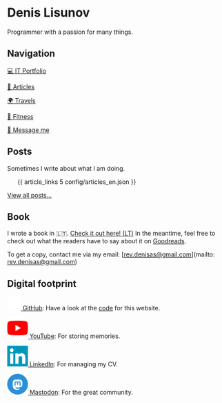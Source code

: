 # Denis Lisunov

<article class="profile-article">

<div class="text-center">

Programmer with a passion for many things.

</div>

## Navigation

<nav aria-label="navigation">

<a href="/page/portfolio" class="head-links" draggable="false" onmouseover="headSwap(0)"> 💻 IT Portfolio</a>

<a href="/en/articles" class="head-links" draggable="false" onmouseover="headSwap(1)"> 📝 Articles</a>

<a href="/page/travels" class="head-links" draggable="false" onmouseover="headSwap(2)"> 🌍 Travels</a>

<a href="/page/fitness" class="head-links" draggable="false" onmouseover="headSwap(3)"> 💪 Fitness</a>

<a href="/page/contact" class="head-links" draggable="false" onmouseover="headSwap(4)"> 📩 Message me</a>

</nav>

<div id="head-box-relative">

<div id="head-box"></div>

</div>

</article>

<article class="profile-article">

## Posts

Sometimes I write about what I am doing.

<ul>

{{ article_links 5 config/articles_en.json }}

</ul>

<div class="text-center">

[View all posts...](/en/articles)

</div>

</article>

<article class="profile-article">

## Book

I wrote a book in 🇱🇹. [Check it out here! (LT)](/articles/lt/parasiau-knyga/) In the meantime, feel free to check out what the readers have to say about it on [Goodreads](https://www.goodreads.com/book/show/124929130-meil-s-aidimas). 

To get a copy, contact me via my email: [rev.denisas@gmail.com](mailto: rev.denisas@gmail.com)

</article>

<article class="profile-article">

## Digital footprint

<div class="fit-center">

[<img class="icon" src="/static/icons/gh.png" alt="GitHub icon"> GitHub](https://github.com/NorthOC): Have a look at the [code](https://github.com/NorthOC/northoc.github.io) for this website.

[<img class="icon" src="/static/icons/yt.png" alt="YouTube icon"> YouTube](https://www.youtube.com/channel/UCLRc-Q0WkFgIywm2NUPoGow): For storing memories.

[<img class="icon" src="/static/icons/li.png" alt="LinkedIn icon"> LinkedIn](https://www.linkedin.com/in/denis-lisunov/): For managing my CV.

<p><a rel="me" href="https://river.group.lt/@northoc" target="_blank"><img class="icon" src="/static/icons/mstdn.png" alt="Mastodon icon"> Mastodon</a>: For the great community.</p>

</div>

</article>

<script src="/scripts/headSwap.js"></script>